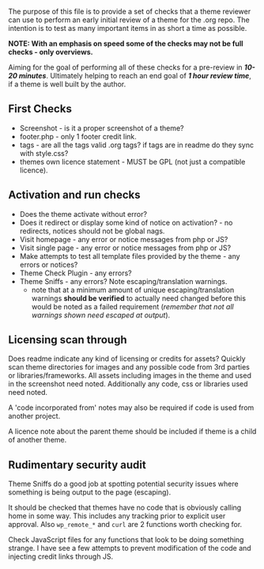 The purpose of this file is to provide a set of checks that a theme reviewer can use to perform an early initial review of a theme for the .org repo. The intention is to test as many important items in as short a time as possible.

**NOTE: With an emphasis on speed some of the checks may not be full checks - only overviews.**

Aiming for the goal of performing all of these checks for a pre-review in **_10-20 minutes_**. Ultimately helping to reach an end goal of **_1 hour review time_**, if a theme is well built by the author.

## First Checks

- Screenshot - is it a proper screenshot of a theme?
- footer.php - only 1 footer credit link.
- tags - are all the tags valid .org tags? if tags are in readme do they sync with style.css?
- themes own licence statement - MUST be GPL (not just a compatible licence).

## Activation and run checks

- Does the theme activate without error?
- Does it redirect or display some kind of notice on activation? - no redirects, notices should not be global nags.
- Visit homepage - any error or notice messages from php or JS?
- Visit single page - any error or notice messages from php or JS?
- Make attempts to test all template files provided by the theme - any errors or notices?
- Theme Check Plugin - any errors?
- Theme Sniffs - any errors? Note escaping/translation warnings.
	- note that at a minimum amount of unique escaping/translation warnings __should be verified__ to actually need changed before this would be noted as a failed requirement (_remember that not all warnings shown need escaped at output_).

## Licensing scan through

Does readme indicate any kind of licensing or credits for assets? Quickly scan theme directories for images and any possible code from 3rd parties or libraries/frameworks. All assets including images in the theme and used in the screenshot need noted. Additionally any code, css or libraries used need noted.

A 'code incorporated from' notes may also be required if code is used from another project.

A licence note about the parent theme should be included if theme is a child of another theme.

## Rudimentary security audit

Theme Sniffs do a good job at spotting potential security issues where something is being output to the page (escaping).

It should be checked that themes have no code that is obviously calling home in some way. This includes any tracking prior to explicit user approval. Also `wp_remote_*` and `curl` are 2 functions worth checking for.

Check JavaScript files for any functions that look to be doing something strange. I have see a few attempts to prevent modification of the code and injecting credit links through JS.
